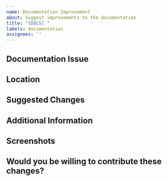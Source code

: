 ```yaml
---
name: Documentation Improvement
about: Suggest improvements to the documentation
title: "[DOCS] "
labels: documentation
assignees: ''
---
```


## Documentation Issue
<!-- Describe what's missing, unclear, or incorrect in the current documentation -->

## Location
<!-- Where is the documentation that needs improvement? (Wiki page, README, etc.) -->

## Suggested Changes
<!-- Describe what changes you suggest to improve the documentation -->

## Additional Information
<!-- Any additional context or information that might be helpful -->

## Screenshots
<!-- If applicable, add screenshots to help explain the issue -->

## Would you be willing to contribute these changes?
<!-- Yes/No/Maybe - No pressure, just helps us plan! --> 